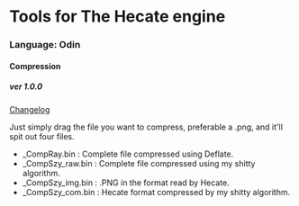 
# Tools for The Hecate engine
### Language: Odin

#### Compression
##### ver 1.0.0
[Changelog](CHANGELOGcompressor.md)

Just simply drag the file you want to compress, preferable a .png, and it'll spit out four files.

- _CompRay.bin : Complete file compressed using Deflate.
- _CompSzy_raw.bin : Complete file compressed using my shitty algorithm.
- _CompSzy_img.bin : .PNG in the format read by Hecate.
- _CompSzy_com.bin : Hecate format compressed by my shitty algorithm.
